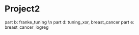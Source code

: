 # Project2

part b: franke_tuning \n
part d: tuning_xor, breast_cancer
part e: breast_cancer_logreg
